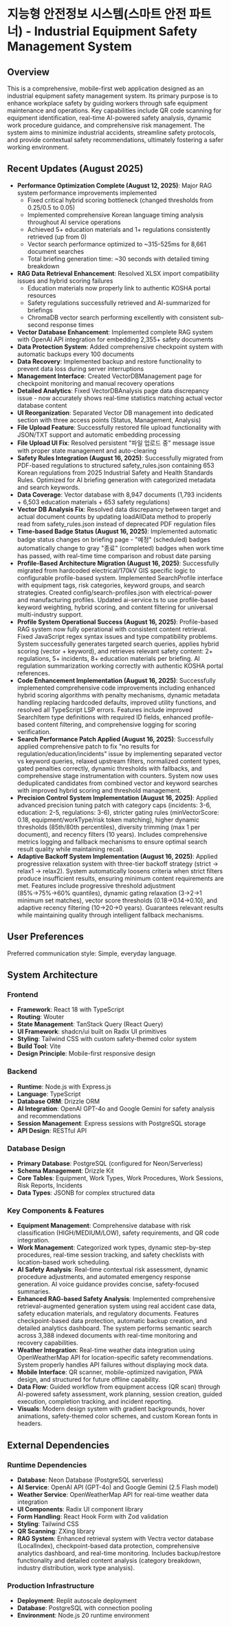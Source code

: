 # 지능형 안전정보 시스템(스마트 안전 파트너) - Industrial Equipment Safety Management System

## Overview
This is a comprehensive, mobile-first web application designed as an industrial equipment safety management system. Its primary purpose is to enhance workplace safety by guiding workers through safe equipment maintenance and operations. Key capabilities include QR code scanning for equipment identification, real-time AI-powered safety analysis, dynamic work procedure guidance, and comprehensive risk management. The system aims to minimize industrial accidents, streamline safety protocols, and provide contextual safety recommendations, ultimately fostering a safer working environment.

## Recent Updates (August 2025)
- **Performance Optimization Complete (August 12, 2025)**: Major RAG system performance improvements implemented
  - Fixed critical hybrid scoring bottleneck (changed thresholds from 0.25/0.5 to 0.05)
  - Implemented comprehensive Korean language timing analysis throughout AI service operations
  - Achieved 5+ education materials and 1+ regulations consistently retrieved (up from 0)
  - Vector search performance optimized to ~315-525ms for 8,661 document searches
  - Total briefing generation time: ~30 seconds with detailed timing breakdown
- **RAG Data Retrieval Enhancement**: Resolved XLSX import compatibility issues and hybrid scoring failures
  - Education materials now properly link to authentic KOSHA portal resources
  - Safety regulations successfully retrieved and AI-summarized for briefings
  - ChromaDB vector search performing excellently with consistent sub-second response times
- **Vector Database Enhancement**: Implemented complete RAG system with OpenAI API integration for embedding 2,355+ safety documents
- **Data Protection System**: Added comprehensive checkpoint system with automatic backups every 100 documents
- **Data Recovery**: Implemented backup and restore functionality to prevent data loss during server interruptions
- **Management Interface**: Created VectorDBManagement page for checkpoint monitoring and manual recovery operations
- **Detailed Analytics**: Fixed VectorDBAnalysis page data discrepancy issue - now accurately shows real-time statistics matching actual vector database content
- **UI Reorganization**: Separated Vector DB management into dedicated section with three access points (Status, Management, Analysis)
- **File Upload Feature**: Successfully restored file upload functionality with JSON/TXT support and automatic embedding processing
- **File Upload UI Fix**: Resolved persistent "파일 업로드 중" message issue with proper state management and auto-clearing
- **Safety Rules Integration (August 16, 2025)**: Successfully migrated from PDF-based regulations to structured safety_rules.json containing 653 Korean regulations from 2025 Industrial Safety and Health Standards Rules. Optimized for AI briefing generation with categorized metadata and search keywords.
- **Data Coverage**: Vector database with 8,947 documents (1,793 incidents + 6,503 education materials + 653 safety regulations)
- **Vector DB Analysis Fix**: Resolved data discrepancy between target and actual document counts by updating loadAllData method to properly read from safety_rules.json instead of deprecated PDF regulation files
- **Time-based Badge Status (August 16, 2025)**: Implemented automatic badge status changes on briefing page - "예정" (scheduled) badges automatically change to gray "종료" (completed) badges when work time has passed, with real-time time comparison and robust date parsing
- **Profile-Based Architecture Migration (August 16, 2025)**: Successfully migrated from hardcoded electrical/170kV GIS specific logic to configurable profile-based system. Implemented SearchProfile interface with equipment tags, risk categories, keyword groups, and search strategies. Created config/search-profiles.json with electrical-power and manufacturing profiles. Updated ai-service.ts to use profile-based keyword weighting, hybrid scoring, and content filtering for universal multi-industry support.
- **Profile System Operational Success (August 16, 2025)**: Profile-based RAG system now fully operational with consistent content retrieval. Fixed JavaScript regex syntax issues and type compatibility problems. System successfully generates targeted search queries, applies hybrid scoring (vector + keyword), and retrieves relevant safety content: 2+ regulations, 5+ incidents, 8+ education materials per briefing. AI regulation summarization working correctly with authentic KOSHA portal references.
- **Code Enhancement Implementation (August 16, 2025)**: Successfully implemented comprehensive code improvements including enhanced hybrid scoring algorithms with penalty mechanisms, dynamic metadata handling replacing hardcoded defaults, improved utility functions, and resolved all TypeScript LSP errors. Features include improved SearchItem type definitions with required ID fields, enhanced profile-based content filtering, and comprehensive logging for scoring verification.
- **Search Performance Patch Applied (August 16, 2025)**: Successfully applied comprehensive patch to fix "no results for regulation/education/incidents" issue by implementing separated vector vs keyword queries, relaxed upstream filters, normalized content types, gated penalties correctly, dynamic thresholds with fallbacks, and comprehensive stage instrumentation with counters. System now uses deduplicated candidates from combined vector and keyword searches with improved hybrid scoring and threshold management.
- **Precision Control System Implementation (August 16, 2025)**: Applied advanced precision tuning patch with category caps (incidents: 3-6, education: 2-5, regulations: 3-6), stricter gating rules (minVectorScore: 0.18, equipment/workType/risk token matching), higher dynamic thresholds (85th/80th percentiles), diversity trimming (max 1 per document), and recency filters (10 years). Includes comprehensive metrics logging and fallback mechanisms to ensure optimal search result quality while maintaining recall.
- **Adaptive Backoff System Implementation (August 16, 2025)**: Applied progressive relaxation system with three-tier backoff strategy (strict → relax1 → relax2). System automatically loosens criteria when strict filters produce insufficient results, ensuring minimum content requirements are met. Features include progressive threshold adjustment (85%→75%→60% quantiles), dynamic gating relaxation (3→2→1 minimum set matches), vector score thresholds (0.18→0.14→0.10), and adaptive recency filtering (10→20→0 years). Guarantees relevant results while maintaining quality through intelligent fallback mechanisms.

## User Preferences
Preferred communication style: Simple, everyday language.

## System Architecture

### Frontend
- **Framework**: React 18 with TypeScript
- **Routing**: Wouter
- **State Management**: TanStack Query (React Query)
- **UI Framework**: shadcn/ui built on Radix UI primitives
- **Styling**: Tailwind CSS with custom safety-themed color system
- **Build Tool**: Vite
- **Design Principle**: Mobile-first responsive design

### Backend
- **Runtime**: Node.js with Express.js
- **Language**: TypeScript
- **Database ORM**: Drizzle ORM
- **AI Integration**: OpenAI GPT-4o and Google Gemini for safety analysis and recommendations
- **Session Management**: Express sessions with PostgreSQL storage
- **API Design**: RESTful API

### Database Design
- **Primary Database**: PostgreSQL (configured for Neon/Serverless)
- **Schema Management**: Drizzle Kit
- **Core Tables**: Equipment, Work Types, Work Procedures, Work Sessions, Risk Reports, Incidents
- **Data Types**: JSONB for complex structured data

### Key Components & Features
- **Equipment Management**: Comprehensive database with risk classification (HIGH/MEDIUM/LOW), safety requirements, and QR code integration.
- **Work Management**: Categorized work types, dynamic step-by-step procedures, real-time session tracking, and safety checklists with location-based work scheduling.
- **AI Safety Analysis**: Real-time contextual risk assessment, dynamic procedure adjustments, and automated emergency response generation. AI voice guidance provides concise, safety-focused summaries.
- **Enhanced RAG-based Safety Analysis**: Implemented comprehensive retrieval-augmented generation system using real accident case data, safety education materials, and regulatory documents. Features checkpoint-based data protection, automatic backup creation, and detailed analytics dashboard. The system performs semantic search across 3,388 indexed documents with real-time monitoring and recovery capabilities.
- **Weather Integration**: Real-time weather data integration using OpenWeatherMap API for location-specific safety recommendations. System properly handles API failures without displaying mock data.
- **Mobile Interface**: QR scanner, mobile-optimized navigation, PWA design, and structured for future offline capability.
- **Data Flow**: Guided workflow from equipment access (QR scan) through AI-powered safety assessment, work planning, session creation, guided execution, completion tracking, and incident reporting.
- **Visuals**: Modern design system with gradient backgrounds, hover animations, safety-themed color schemes, and custom Korean fonts in headers.

## External Dependencies

### Runtime Dependencies
- **Database**: Neon Database (PostgreSQL serverless)
- **AI Service**: OpenAI API (GPT-4o) and Google Gemini (2.5 Flash model)
- **Weather Service**: OpenWeatherMap API for real-time weather data integration
- **UI Components**: Radix UI component library
- **Form Handling**: React Hook Form with Zod validation
- **Styling**: Tailwind CSS
- **QR Scanning**: ZXing library
- **RAG System**: Enhanced retrieval system with Vectra vector database (LocalIndex), checkpoint-based data protection, comprehensive analytics dashboard, and real-time monitoring. Includes backup/restore functionality and detailed content analysis (category breakdown, industry distribution, work type analysis).

### Production Infrastructure
- **Deployment**: Replit autoscale deployment
- **Database**: PostgreSQL with connection pooling
- **Environment**: Node.js 20 runtime environment